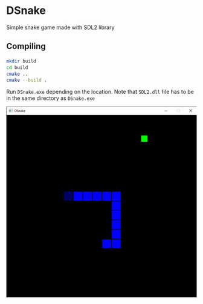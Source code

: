 # DSnake

Simple snake game made with SDL2 library

## Compiling

```bash
mkdir build
cd build
cmake ..
cmake --build .
```
Run `DSnake.exe` depending on the location. Note that `SDL2.dll` file has to be in the same directory as `DSnake.exe` 

![screenshot](img/screenshot.png)
